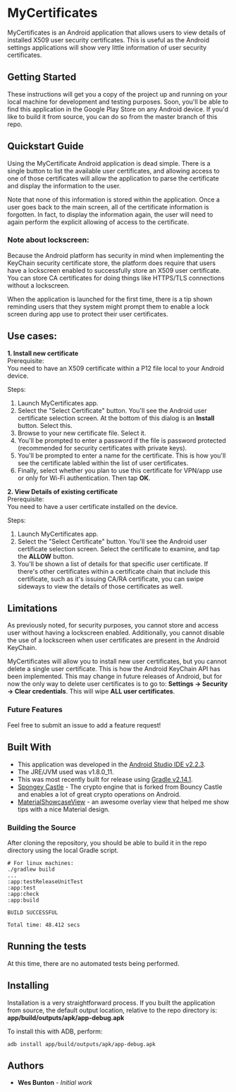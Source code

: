 # MyCertificates

MyCertificates is an Android application that allows users to view details of installed X509 user security certificates. This is useful as the Android settings applications will show very little information of user security certificates.

## Getting Started

These instructions will get you a copy of the project up and running on your local machine for development and testing purposes. Soon, you'll be able to find this application in the Google Play Store on any Android device. If you'd like to build it from source, you can do so from the master branch of this repo.

## Quickstart Guide

Using the MyCertificate Android application is dead simple. There is a single button to list the available user certificates, and allowing access to one of those certificates will allow the application to parse the certificate and display the information to the user.  

Note that none of this information is stored within the application. Once a user goes back to the main screen, all of the certificate information is forgotten. In fact, to display the information again, the user will need to again perform the explicit allowing of access to the certificate.

### Note about lockscreen:  
Because the Android platform has security in mind when implementing the KeyChain security certificate store, the platform does require that users have a lockscreen enabled to successfully store an X509 user certificate. You can store CA certificates for doing things like HTTPS/TLS connections without a lockscreen.

When the application is launched for the first time, there is a tip shown reminding users that they system might prompt them to enable a lock screen during app use to protect their user certificates.

## Use cases:
**1. Install new certificate**  
Prerequisite:  
You need to have an X509 certificate within a P12 file local to your Android device.  

Steps:  
1. Launch MyCertificates app.  
2. Select the "Select Certificate" button. You'll see the Android user certificate selection screen. At the bottom of this dialog is an **Install** button. Select this.  
3. Browse to your new certificate file. Select it.  
4. You'll be prompted to enter a password if the file is password protected (recommended for security certificates with private keys).  
5. You'll be prompted to enter a name for the certificate. This is how you'll see the certificate labled within the list of user certificates.  
6. Finally, select whether you plan to use this certificate for VPN/app use or only for Wi-Fi authentication. Then tap **OK**.  

**2. View Details of existing certificate**  
Prerequisite:  
You need to have a user certificate installed on the device.  

Steps:  
1. Launch MyCertificates app.  
2. Select the "Select Certificate" button. You'll see the Android user certificate selection screen. Select the certificate to examine, and tap the **ALLOW** button.  
3. You'll be shown a list of details for that specific user certificate. If there's other certificates within a certificate chain that include this certificate, such as it's issuing CA/RA certificate, you can swipe sideways to view the details of those certificates as well.  

## Limitations

As previously noted, for security purposes, you cannot store and access user without having a lockscreen enabled. Additionally, you cannot disable the use of a lockscreen when user certificates are present in the Android KeyChain.

MyCertificates will allow you to install new user certificates, but you cannot delete a single user certificate. This is how the Android KeyChain API has been implemented. This may change in future releases of Android, but for now the only way to delete user certificates is to go to: **Settings -> Security -> Clear credentials**. This will wipe **ALL user certificates**.

### Future Features

Feel free to submit an issue to add a feature request!

## Built With

* This application was developed in the [Android Studio IDE v2.2.3](https://developer.android.com/studio/index.html).
* The JRE/JVM used was v1.8.0_11.
* This was most recently built for release using [Gradle v2.14.1](https://docs.gradle.org/current/userguide/userguide.html "Gradle Documentation").
* [Spongey Castle](https://rtyley.github.io/spongycastle/) - The crypto engine that is forked from Bouncy Castle and enables a lot of great crypto operations on Android.
* [MaterialShowcaseView](https://github.com/deano2390/MaterialShowcaseView) - an awesome overlay view that helped me show tips with a nice Material design.

### Building the Source

After cloning the repository, you should be able to build it in the repo directory using the local Gradle script.
```
# For linux machines:
./gradlew build
...
:app:testReleaseUnitTest
:app:test
:app:check
:app:build

BUILD SUCCESSFUL

Total time: 48.412 secs
```

## Running the tests

At this time, there are no automated tests being performed.

## Installing

Installation is a very straightforward process. If you built the application from source, the default output location, relative to the repo directory is: **app/build/outputs/apk/app-debug.apk**

To install this with ADB, perform:
```
adb install app/build/outputs/apk/app-debug.apk
```

## Authors

* **Wes Bunton** - *Initial work*
